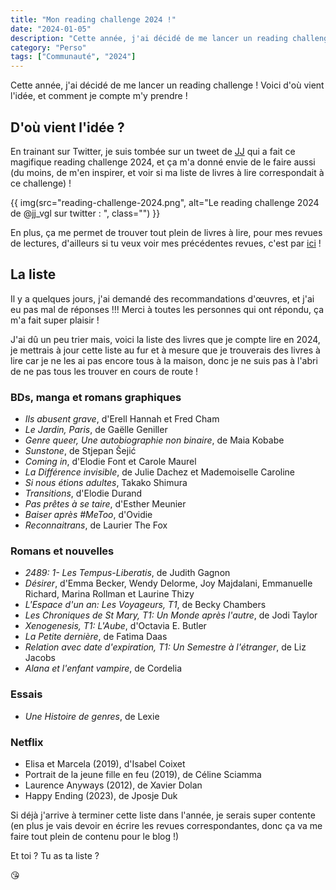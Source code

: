 ```yaml
---
title: "Mon reading challenge 2024 !"
date: "2024-01-05"
description: "Cette année, j'ai décidé de me lancer un reading challenge ! Voici d'où vient l'idée, et comment je compte m'y prendre !"
category: "Perso"
tags: ["Communauté", "2024"]
---
```


Cette année, j'ai décidé de me lancer un reading challenge ! Voici d'où vient l'idée, et comment je compte m'y prendre !

## D'où vient l'idée ?

En trainant sur Twitter, je suis tombée sur un tweet de [JJ](https://x.com/jj_vgl/status/1734346323636453561?s=20) qui a fait ce magifique reading challenge 2024, et ça m'a donné envie de le faire aussi (du moins, de m'en inspirer, et voir si ma liste de livres à lire correspondait à ce challenge) !

{{ img(src="reading-challenge-2024.png", alt="Le reading challenge 2024 de @jj_vgl sur twitter : ", class="") }}

En plus, ça me permet de trouver tout plein de livres à lire, pour mes revues de lectures, d'ailleurs si tu veux voir mes précédentes revues, c'est par [ici](/reviews) !

## La liste

Il y a quelques jours, j'ai demandé des recommandations d'œuvres, et j'ai eu pas mal de réponses !!! Merci à toutes les personnes qui ont répondu, ça m'a fait super plaisir !

J'ai dû un peu trier mais, voici la liste des livres que je compte lire en 2024, je mettrais à jour cette liste au fur et à mesure que je trouverais des livres à lire car je ne les ai pas encore tous à la maison, donc je ne suis pas à l'abri de ne pas tous les trouver en cours de route !

### BDs, manga et romans graphiques

- _Ils abusent grave_, d'Erell Hannah et Fred Cham
- _Le Jardin, Paris_, de Gaëlle Geniller
- _Genre queer, Une autobiographie non binaire_, de Maia Kobabe
- _Sunstone_, de Stjepan Šejić
- _Coming in_, d'Elodie Font et Carole Maurel
- _La Différence invisible_, de Julie Dachez et Mademoiselle Caroline
- _Si nous étions adultes_, Takako Shimura
- _Transitions_, d'Elodie Durand
- _Pas prêtes à se taire_, d'Esther Meunier
- _Baiser après #MeToo_, d'Ovidie
- _Reconnaitrans_, de Laurier The Fox 

### Romans et nouvelles

- _2489: 1- Les Tempus-Liberatis_, de Judith Gagnon
- _Désirer_, d'Emma Becker, Wendy Delorme, Joy Majdalani, Emmanuelle Richard, Marina Rollman et Laurine Thizy
- _L'Espace d'un an: Les Voyageurs, T1_, de Becky Chambers
- _Les Chroniques de St Mary, T1: Un Monde après l'autre_, de Jodi Taylor
- _Xenogenesis, T1: L'Aube_, d'Octavia E. Butler
- _La Petite dernière_, de Fatima Daas
- _Relation avec date d'expiration, T1: Un Semestre à l'étranger_, de Liz Jacobs
- _Alana et l'enfant vampire_, de Cordelia

### Essais

- _Une Histoire de genres_, de Lexie

### Netflix

- Elisa et Marcela (2019), d'Isabel Coixet
- Portrait de la jeune fille en feu (2019), de Céline Sciamma
- Laurence Anyways (2012), de Xavier Dolan
- Happy Ending (2023), de Jposje Duk

Si déjà j'arrive à terminer cette liste dans l'année, je serais super contente (en plus je vais devoir en écrire les revues correspondantes, donc ça va me faire tout plein de contenu pour le blog !)

Et toi ? Tu as ta liste ?

😘
